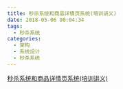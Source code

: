```yaml
---
title: 秒杀系统和商品详情页系统(培训讲义)
date: 2018-05-06 00:04:34
tags:
  - 秒杀系统
categories:
  - 架构
  - 系统设计
  - 秒杀系统 
---
```


<p></p>
<!-- more -->

[秒杀系统和商品详情页系统(培训讲义)](http://www6v.github.io/www6vHome/seckill.htm)
